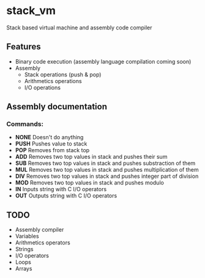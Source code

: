 # stack_vm

Stack based virtual machine and assembly code compiler

## Features

- Binary code execution (assembly language compilation coming soon)
- Assembly
  - Stack operations (push & pop)
  - Arithmetics operations
  - I/O operations

## Assembly documentation

### Commands:

- **NONE**
  Doesn't do anything
- **PUSH**
  Pushes value to stack
- **POP**
  Removes from stack top
- **ADD**
  Removes two top values in stack and pushes their sum
- **SUB**
  Removes two top values in stack and pushes substraction of them
- **MUL**
  Removes two top values in stack and pushes multiplication of them
- **DIV**
  Removes two top values in stack and pushes integer part of division
- **MOD**
  Removes two top values in stack and pushes modulo
- **IN**
  Inputs string with C I/O operators
- **OUT**
  Outputs string with C I/O operators

## TODO

- Assembly compiler
- Variables
- Arithmetics operators
- Strings
- I/O operators
- Loops
- Arrays
